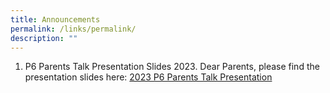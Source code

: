 ```yaml
---
title: Announcements
permalink: /links/permalink/
description: ""
---
```


1) P6 Parents Talk Presentation Slides 2023. Dear Parents, please find the presentation slides here: [2023 P6 Parents Talk Presentation](/files/2023%20p6%20parents%20talk%20presentation%20updated%2030%20jan.pdf)